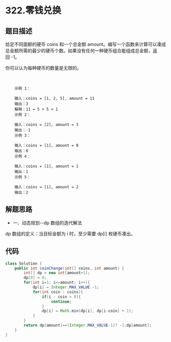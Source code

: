 # 322.零钱兑换

## 题目描述
给定不同面额的硬币 coins 和一个总金额 amount。编写一个函数来计算可以凑成总金额所需的最少的硬币个数。如果没有任何一种硬币组合能组成总金额，返回 -1。

你可以认为每种硬币的数量是无限的。

 

        示例 1：

        输入：coins = [1, 2, 5], amount = 11
        输出：3 
        解释：11 = 5 + 5 + 1
        示例 2：

        输入：coins = [2], amount = 3
        输出：-1
        示例 3：

        输入：coins = [1], amount = 0
        输出：0
        示例 4：

        输入：coins = [1], amount = 1
        输出：1
        示例 5：

        输入：coins = [1], amount = 2
        输出：2


## 解题思路
* 一、动态规划--dp 数组的迭代解法

dp 数组的定义：当目标金额为 i 时，至少需要 dp[i] 枚硬币凑出。


## 代码
```java
class Solution {
    public int coinChange(int[] coins, int amount) {
        int[] dp = new int[amount+1];
        dp[0] = 0;
        for(int i=1; i<=amount; i++){
            dp[i] = Integer.MAX_VALUE -1;
            for(int coin : coins){
                if(i - coin < 0){
                    continue;
                }
                dp[i] = Math.min(dp[i], dp[i-coin] + 1);
            }
        }
        return dp[amount]==(Integer.MAX_VALUE-1)? -1:dp[amount];
    }
}
```
